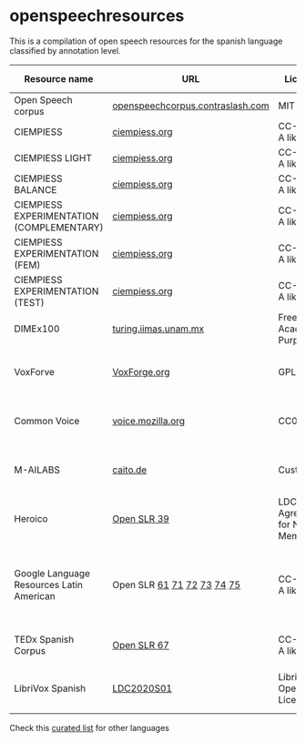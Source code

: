 # openspeechresources

This is a compilation of open speech resources for the spanish language classified by annotation level.

Resource name|URL|Licence|Annotation Level|Length|Recording Conditions|Accents|Source|Publishing Date
|-|-|-|-|-|-|-|-|-|
Open Speech corpus|[openspeechcorpus.contraslash.com](http://openspeechcorpus.contraslash.com)|MIT|Utterance|50h +|Noisy|Colombian, Venezuelan|Short stories|2018|
CIEMPIESS|[ciempiess.org](http://www.ciempiess.org/downloads)|CC-Share A like v4.0| Word | 17h|Studio|Mexican | Radio Program|2014|
CIEMPIESS LIGHT|[ciempiess.org](http://www.ciempiess.org/downloads)|CC-Share A like v4.0| Word | 18h|Studio|Mexican | Radio Program|2016|
CIEMPIESS BALANCE|[ciempiess.org](http://www.ciempiess.org/downloads)|CC-Share A like v4.0| Word | 18h|Studio|Mexican | Radio Program|2018|
CIEMPIESS EXPERIMENTATION (COMPLEMENTARY)|[ciempiess.org](http://www.ciempiess.org/downloads)|CC-Share A like v4.0| Word | 1h|Studio|Mexican | Radio Program|2018|
CIEMPIESS EXPERIMENTATION (FEM)|[ciempiess.org](http://www.ciempiess.org/downloads)|CC-Share A like v4.0| Word | 13h|Studio|Mexican | Radio Program|2018|
CIEMPIESS EXPERIMENTATION (TEST)|[ciempiess.org](http://www.ciempiess.org/downloads)|CC-Share A like v4.0| Word | 8h|Studio|Mexican | Radio Program|2018|
DIMEx100|[turing.iimas.unam.mx](http://turing.iimas.unam.mx/~luis/DIME/CORPUS-DIMEX.html)| Free for Academic Purposes |Phonetic|5h|Studio|Mexican | Internet| 2004|
VoxForve|[VoxForge.org](voxforge.org)| GPL | Utterance | 50+|Noisy|Peninsular, Mexican, Argentinian, Others | Internet | 2009| 
Common Voice|[voice.mozilla.org](https://voice.mozilla.org/en/datasets)| CC0 | Uterance | 529|Noisy|Peninsular, Mexican, Argentinian, Others | Internet|2020| 
M-AILABS|[caito.de](https://www.caito.de/2019/01/the-m-ailabs-speech-dataset/#more-242)| Custom | Uterance | 108|Noisy|Peninsular, Mexican, Argentinian, Others | LibriVox| 2019|
Heroico|[Open SLR 39](http://www.openslr.org/39/)| LDC User Agreement for Non-Members | Uterance | 13|Noisy|Mexican | High School Academic Textbooks | 2006|  
Google Language Resources Latin American | Open SLR [61](http://www.openslr.org/61/) [71](http://www.openslr.org/71/) [72](http://www.openslr.org/72/) [73](http://www.openslr.org/73/) [74](http://www.openslr.org/74/) [75](http://www.openslr.org/75/) | CC-Share A like v4.0 | Uterance | 37|Studio| Argentinean, Chilean, Colombian, Peruvian, Puerto Rican, Venezuelan | Internet|2020| 
TEDx Spanish Corpus | [Open SLR 67](http://www.openslr.org/67/)| CC-Share A like v4.0 | Utterance | 24 | Studio |  Mexican, Argentinian, Others | Technical Open Talks|2019|
LibriVox Spanish | [LDC2020S01](https://catalog.ldc.upenn.edu/LDC2020S01)|Librivox Open Licence|Uterance| 73 | Noisy|Peninsular, Mexican, Argentinian, Others | LibriVox|2020|

Check this [curated list](https://github.com/JRMeyer/open-speech-corpora) for other languages
